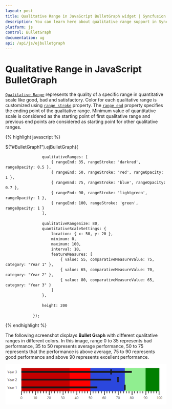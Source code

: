```yaml
---
layout: post
title: Qualitative Range in JavaScript BulletGraph widget | Syncfusion
description: You can learn here about qualitative range support in Syncfusion JavaScript BulletGraph control and more details.
platform: js
control: BulletGraph
documentation: ug
api: /api/js/ejbulletgraph
---
```


# Qualitative Range in JavaScript BulletGraph

[`Qualitative Range`](../api/ejbulletgraph#members:qualitativeranges) represents the quality of a specific range in quantitative scale like good, bad and satisfactory. Color for each qualitative range is customized using [`range stroke`](../api/ejbulletgraph#members:qualitativeranges-rangestroke) property. The [`range end`](../api/ejbulletgraph#members:qualitativeranges-rangeend) property specifies the ending point of the qualitative range. Minimum value of quantitative scale is considered as the starting point of first qualitative range and previous end points are considered as starting point for other qualitative ranges.

{% highlight javascript %}



$("#BulletGraph1").ejBulletGraph({                                        

                    qualitativeRanges: [
                        { rangeEnd: 35, rangeStroke: 'darkred', rangeOpacity: 0.5 },
                        { rangeEnd: 50, rangeStroke: 'red', rangeOpacity: 1 },
                        { rangeEnd: 75, rangeStroke: 'blue', rangeOpacity: 0.7 },
                        { rangeEnd: 90, rangeStroke: 'lightgreen', rangeOpacity: 1 },
                        { rangeEnd: 100, rangeStroke: 'green', rangeOpacity: 1 }
                    ],

                    qualitativeRangeSize: 80,
                    quantitativeScaleSettings: {
                        location: { x: 50, y: 20 },
                        minimum: 0,
                        maximum: 100,
                        interval: 10,
                        featureMeasures: [
                            { value: 55, comparativeMeasureValue: 75, category: "Year 1" },
                            { value: 65, comparativeMeasureValue: 70, category: "Year 2" },
                            { value: 80, comparativeMeasureValue: 65, category: "Year 3" }
                        ]
                    },

                    height: 200

                });


{% endhighlight %}



The following screenshot displays **Bullet Graph** with different qualitative ranges in different colors. In this image, range 0 to 35 represents bad performance, 35 to 50 represents average performance, 50 to 75 represents that the performance is above average, 75 to 90 represents good performance and above 90 represents excellent performance.

![Visual representation of Bullet Graph with different qualitative ranges and different colors in JavaScript](Qualitative-Range_images/Qualitative-Range_img1.png) 

